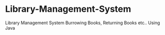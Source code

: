 # Library-Management-System
Library Management System Burrowing Books, Returning Books etc.. Using Java
